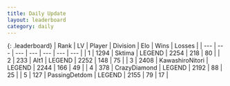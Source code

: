 ```yaml
---
title: Daily Update
layout: leaderboard
category: daily
---
```


{: .leaderboard}
| Rank | LV | Player | Division | Elo | Wins | Losses |
| --- | --- | --- | --- | --- | --- | --- |
| <span data-change="0">1</span> | 1294 | <span title="ID: 353063">Sktima</span> | LEGEND | <span data-change="11">2254</span> | <span data-change="15">218</span> | <span data-change="4">80</span> |
| <span data-change="1">2</span> | 233 | <span title="ID: 443550">Alt1</span> | LEGEND | <span data-change="27">2252</span> | <span data-change="9">148</span> | <span data-change="1">75</span> |
| <span data-change="-1">3</span> | 2408 | <span title="ID: 164871">KawashiroNitori</span> | LEGEND | <span data-change="3">2244</span> | <span data-change="10">166</span> | <span data-change="3">49</span> |
| <span data-change="1">4</span> | 378 | <span title="ID: 202316">CrazyDiamond</span> | LEGEND | <span data-change="48">2192</span> | <span data-change="11">88</span> | <span data-change="2">25</span> |
| <span data-change="-1">5</span> | 127 | <span title="ID: 454837">PassingDetdom</span> | LEGEND | <span data-change="-7">2155</span> | <span data-change="1">79</span> | <span data-change="1">17</span> |